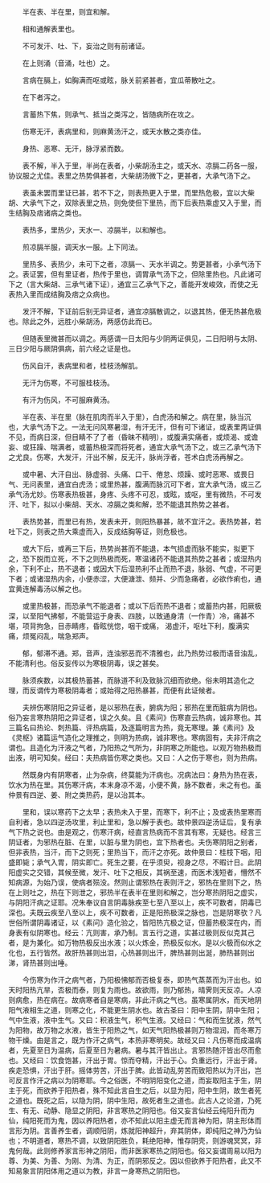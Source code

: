 <!-- { "loadSidebar": true } -->
　　半在表、半在里，则宜和解。

　　相和通解表里也。

　　不可发汗、吐、下，妄治之则有前诸证。

　　在上则涌（音涌，吐也）之。

　　言病在膈上，如胸满而呕或眩，脉关前紧甚者，宜瓜蒂散吐之。

　　在下者泻之。

　　言蓄热下焦，则承气、抵当之类泻之，皆随病所在攻之。

　　伤寒无汗，表病里和，则麻黄汤汗之，或天水散之类亦佳。

　　身热、恶寒、无汗，脉浮紧而数。

　　表不解，半入于里，半尚在表者，小柴胡汤主之，或天水、凉膈二药各一服，协议服之尤佳。表里之热势俱甚者，大柴胡汤微下之，更甚者，大承气汤下之。

　　表虽未罢而里证已甚，若不下之，则表热更入于里，而里热危极，宜以大柴胡、大承气下之，双除表里之热，则免使但下里热，而下后表热乘虚又入于里，而生结胸及痞诸病之类也。

　　表热多，里热少，天水一、凉膈半，以和解也。

　　煎凉膈半服，调天水一服。上下同法。

　　里热多、表热少，未可下之者，凉膈一、天水半调之。势更甚者，小承气汤下之。表证罢，但有里证者，热传于里也，调胃承气汤下之，但除里热也。凡此诸可下之（言大柴胡、三承气诸下证），通宜三乙承气下之，善能开发峻效，而使之无表热入里而成结胸及痞之众病也。

　　发汗不解，下证前后别无异证者，通宜凉膈散调之，以退其热，便无热甚危极也。除此之外，远胜小柴胡汤，两感仿此而已。

　　但随表里微甚而以调之。两感谓一日太阳与少阴两证俱见，二日阳明与太阴、三日少阳与厥阴俱病，前六经之证是也。

　　伤风自汗，表病里和者，桂枝汤解肌。

　　无汗为伤寒，不可服桂枝汤。

　　有汗为伤风，不可服麻黄汤。

　　半在表、半在里（脉在肌肉而半入于里），白虎汤和解之。病在里，脉当沉也，大承气汤下之。一法无问风寒暑湿，有汗无汗，但有可下诸证，或表里两证俱不见，而病日深，但目睛不了了者（昏昧不精明），或腹满实痛者，或烦渴、或谵妄、或狂躁、喘满者，或蓄热极深而将死者，通宜大承气汤下之，或三乙承气汤下之尤良。伤寒，大发汗，汗出不解，反无汗，脉尚浮者，苍术白虎汤再解之。

　　或中暑、大汗自出、脉虚弱、头痛、口干、倦怠、烦躁、或时恶寒、或畏日气、无问表里，通宜白虎汤；或里热甚，腹满而脉沉可下者，宜大承气汤，或三乙承气汤尤妙。伤寒表热极甚，身疼、头疼不可忍，或眩，或呕，里有微热，不可发汗、吐下，拟以小柴胡、天水、凉膈之类和解，恐不能退其热势之甚者。

　　表热势甚，而里已有热，发表未开，则阳热暴甚，故不宜汗之。表热势甚，若吐下之，则表之热大乘虚而入，反成结胸等证，则危极也。

　　或大下后，或再三下后，热势尚甚而不能退，本气损虚而脉不能实，拟更下之，恐下脱而立死，不下之则热极而死，寒温诸药不能退其热势之甚者；或湿热内余，下利不止，热不退者；或因大下后湿热利不止而热不退，脉弱、气虚，不可更下者；或诸湿热内余，小便赤涩，大便溏泄、频并、少而急痛者，必欲作痢也，通宜黄连解毒汤以解之也。

　　或里热极甚，而恐承气不能退者；或以下后而热不退者；或蓄热内甚，阳厥极深，以至阳气拂郁，不能营运于身表、四肢，以致通身清（一作青）冷，痛甚不堪，项背拘急，目赤睛疼，昏眩恍惚，咽干或痛， 渴虚汗，呕吐下利，腹满实痛，烦冤闷乱，喘急郑声。

　　郁，郁滞不通。郑，音声，连浊邪恶而不清雅也，此乃热势过极而语音浊乱，不能清利也。俗反妄传以为寒极阴毒，误之甚矣。

　　脉须疾数，以其极热蓄甚，而脉道不利及致脉沉细而欲绝。俗未明其造化之理，而反谓传为寒极阴毒者；或始得之阳热暴甚，而便有此证候者。

　　夫辨伤寒阴阳之异证者，是以邪热在表，腑病为阳；邪热在里而脏病为阴也。俗乃妄言寒热阴阳之异证者，误之久矣。且《素问》伤寒直云热病，诚非寒也。其三篇名曰热论、刺热篇、评热病篇，及逐篇明言为热，竟无寒理。兼《素问》及《灵枢》诸篇运气造化之理推之，则明为热病，诚非寒也。寒病固有，夫非汗病之谓也。且造化为汗液之气者，乃阳热之气所为，非阴寒之所能也。以观万物热极而出液，明可知矣。经曰：夫热病皆伤寒之类也。又曰：人之伤于寒也，则为热病。

　　然既身内有阴寒者，止为杂病，终莫能为汗病也。况病法曰：身热为热在表，饮水为热在里。其伤寒汗病，本末身凉不渴，小便不黄，脉不数者，未之有也。虽仲景有四逆、姜、附之类热药，是以治其本。

　　里和，误以寒药下之太早；表热未入于里，而寒下，利不止；及或表热里寒而自利者，急以四逆汤攻里，利止里和，急以解于表也。故仲景四逆汤证后，复有承气下热之说也。由是观之，伤寒汗病，经直言热病而不言其有寒，无疑也。经言三阴证者，为邪热在脏、在里，以脏与里为阴也，宜下热者也。夫伤寒阴阳之别者，但非表热，当汗，而下之则死；里热当下，而汗之亦死。故仲景曰：桂枝下咽，阳盛即毙；承气入胃，阴实即亡。死生之要，在乎须臾，视身之尽，不暇计日。此阴阳虚实之交错，其候至微，发汗、吐下之相反，其祸至速，而医术浅短者，懵然不知病源，为始乃误，使病者殒没。然则止谓邪热在表则汗之，邪热在里则下之，热在上则吐之，热在下则泄之，邪热半在表半在里则和解之，岂分寒热阴阳之虚实，与阴阳汗病之证耶。况朱奉议自言阴毒脉疾至七至八至以上，疾不可数者，阴毒已深也。夫既云疾至八至以上，疾不可数者，正是阳热极深之脉也，岂是阴寒欤？凡世俗所谓阴毒诸证，以《素问》造化验之，皆阳热亢极之证，但蓄热极深在内，而身表有似阴寒也。经云：亢则害，承乃制。言五行之道，实甚过极则反似克其己者，是为兼化。如万物热极反出水液；以火炼金，热极反似水。是以火极而似水之化也，五行皆然。故肝热甚则出泪，心热甚则出汗，脾热甚则出涎，肺热甚则出涕，肾热甚则出唾。

　　今伤寒为作汗之病气者，乃阳极怫郁而否极复泰，即热气蒸蒸而为汗出也。如天时阳热亢旱，否极而泰，则复为雨也。故欲雨，则乃郁热，晴霁则天反凉。人凉则病愈，热在病在。故病寒者自是寒病，非此汗病之气也。虽寒属阴水，而天地阴阳气液相生之道，则寒之化，不能更生阴水也。故古圣曰：阳中生阴，阴中生阳；气中生液，液中生气。又曰：积液生气，积气生液。又经曰：气和而生犹液，然气为阳物，故万物之水液，皆生于阳热之气，如天气阳热极甚则万物湿润，而冬寒万物干燥。由是言之，既为作汗之病气，本热非寒明矣。故经又曰：凡伤寒而成温病者，先夏至日为温病，后夏至日为暑病。暑与其汗皆出止。言邪热随汗皆出尽而愈也。又经曰：饮食饱甚，汗出于胃。惊而夺精，汗出于心。负重远行，汗出于肾。疾走恐惧，汗出于肝。摇体劳苦，汗出于脾。此皆动乱劳苦而致阳热以为汗出，岂可反言作汗之病以为阴寒耶。今之俗医，不明阴阳变化之道，而妄取阳主于生，阴主于死，而欲养于阳热者，殊不知此言自生之后，以显为阳，阳中生阴，故生者死之道也。既死之后，以隐为阴，阴中生阳，故死者生之道也。此古人之论道，乃死生、有无、动静、隐显之阴阳，非言寒热之阴阳也。俗又妄言仙经云纯阳升而为仙，纯阳死而为鬼，因以养阳热者，亦不知此以阳主虚无而言神为阳，阴主形体而言形为阴。言善养生者，调顺阳阴，炼就阳神超升，弃其阴体，即纯阳之神乃为仙也；不明道者，寒热不调，以致阴阳胜负，耗绝阳神，惟存阴壳，则游魂冥冥，非鬼何哉。此则修养家言形神之阴阳，而非医家寒热之阴阳也。俗又妄谓周易以阳为尊、为美、为善、为刚、为清、为正，而阴邪反之。因以但欲养于阳热者，此又不知易象言阴阳体用之道以为教，非言一身寒热之阴阳也。

